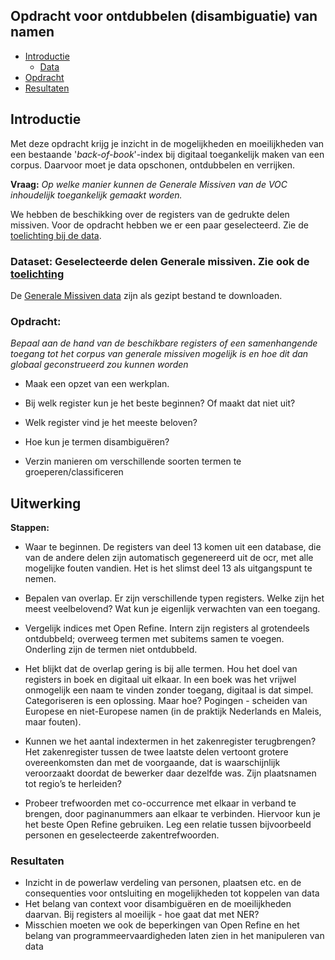 ## Opdracht voor ontdubbelen (disambiguatie) van namen

+ [Introductie](#intro)
    + [Data](#data)
+ [Opdracht](#opdracht)
+ [Resultaten](#resultaten)

<a name="intro"></a>
## Introductie

Met deze opdracht krijg je inzicht in de mogelijkheden en moeilijkheden van een bestaande '_back-of-book_'-index bij digitaal toegankelijk maken van een corpus.
Daarvoor moet je data opschonen, ontdubbelen en verrijken.

**Vraag:** _Op welke manier kunnen de Generale Missiven van de VOC inhoudelijk toegankelijk gemaakt worden._

We hebben de beschikking over de registers van de gedrukte delen missiven. Voor de opdracht hebben we er een paar geselecteerd. Zie de [toelichting bij de data](gm_toelichting.md).

<a name="data"></a>
### Dataset: Geselecteerde delen Generale missiven. Zie ook de [toelichting](gm_toelichting.md)

De [Generale Missiven data](https://surfdrive.surf.nl/files/index.php/s/OjzD8hZlVvDU12c) zijn als gezipt bestand te downloaden.


<a href="opdracht"></a>
### Opdracht:
_Bepaal aan de hand van de beschikbare registers of een samenhangende toegang tot het corpus van generale missiven mogelijk is en hoe dit dan globaal geconstrueerd zou kunnen worden_

+ Maak een opzet van een werkplan.

+ Bij welk register kun je het beste beginnen? Of maakt dat niet uit?

+ Welk register vind je het meeste beloven?

+ Hoe kun je termen disambiguëren?

+ Verzin manieren om verschillende soorten termen te groeperen/classificeren



## Uitwerking

**Stappen:**
+ Waar te beginnen. De registers van deel 13 komen uit een database, die van de andere delen zijn automatisch gegenereerd uit de ocr, met alle mogelijke fouten vandien. Het is het slimst deel 13 als uitgangspunt te nemen.

+ Bepalen van overlap. Er zijn verschillende typen registers. Welke zijn het meest veelbelovend? Wat kun je eigenlijk verwachten van een toegang.

+ Vergelijk indices met Open Refine. Intern zijn registers al grotendeels ontdubbeld; overweeg termen met subitems samen te voegen. Onderling zijn de termen niet ontdubbeld.

+ Het blijkt dat de overlap gering is bij alle termen. Hou het doel van registers in boek en digitaal uit elkaar. In een boek was het vrijwel onmogelijk een naam te vinden zonder toegang, digitaal is dat simpel. Categoriseren is een oplossing. Maar hoe? Pogingen - scheiden van Europese en niet-Europese namen (in de praktijk Nederlands en Maleis, maar fouten).

+ Kunnen we het aantal indextermen in het zakenregister terugbrengen? Het zakenregister tussen de twee laatste delen vertoont grotere overeenkomsten dan met de voorgaande, dat is waarschijnlijk veroorzaakt doordat de bewerker daar dezelfde was.
Zijn plaatsnamen tot regio’s te herleiden?

+ Probeer trefwoorden met co-occurrence met elkaar in verband te brengen, door paginanummers aan elkaar te verbinden. Hiervoor kun je het beste Open Refine gebruiken. Leg een relatie tussen bijvoorbeeld personen en geselecteerde zakentrefwoorden.


<a href="resultaten"></a>
### Resultaten

+ Inzicht in de powerlaw verdeling van personen, plaatsen etc. en de consequenties voor ontsluiting en mogelijkheden tot koppelen van data
+ Het belang van context voor disambiguëren en de moeilijkheden daarvan. Bij registers al moeilijk - hoe gaat dat met NER?
+ Misschien moeten we ook de beperkingen van Open Refine en het belang van programmeervaardigheden laten zien in het manipuleren van data

